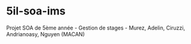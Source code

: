 # 5il-soa-ims
Projet SOA de 5ème année - Gestion de stages - Murez, Adelin, Ciruzzi, Andrianoasy, Nguyen (MACAN)
